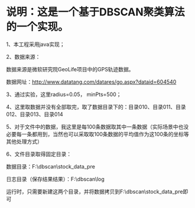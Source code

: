 # 说明：这是一个基于DBSCAN聚类算法的一个实现。

1、本工程采用java实现；

2、数据来源：

数据来源是微软研究院GeoLife项目中的GPS轨迹数据。

数据网址：http://www.datatang.com/datares/go.aspx?dataid=604540

3、通过实验，这里radius=0.05， minPts=500；

4、这里取数据并没有全部取完，取了数据目录下的：目录010、目录011、目录012、目录013、目录014

5、对于文件中的数据，我这里是每100条数据取其中一条数据（实际场景中也没必要每一条都用到，当然也可以采取取100条数据的平均值作为这100条的坐标等其他处理方式）

6、文件目录取得固定目录：

数据目录：F:\dbscan\stock_data_pre

日志目录（保存结果结果）：F:\dbscan\log


运行时，只需要新建这两个目录，并将数据拷贝到F:\dbscan\stock_data_pre即可
